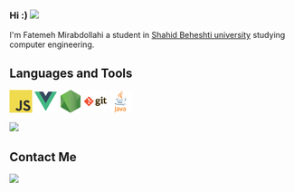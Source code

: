  ### Hi :) <img src="https://media.giphy.com/media/hvRJCLFzcasrR4ia7z/giphy.gif" width="25px">

I'm Fatemeh Mirabdollahi a student in [Shahid Beheshti university](https://www.sbu.ac.ir/) studying computer engineering. 

## Languages and Tools

<code><img height="40" src="https://raw.githubusercontent.com/github/explore/80688e429a7d4ef2fca1e82350fe8e3517d3494d/topics/javascript/javascript.png"></code>
<code><img height="40" src="https://raw.githubusercontent.com/github/explore/80688e429a7d4ef2fca1e82350fe8e3517d3494d/topics/vue/vue.png"></code>
<code><img height="40" src="https://raw.githubusercontent.com/github/explore/80688e429a7d4ef2fca1e82350fe8e3517d3494d/topics/nodejs/nodejs.png"></code>
<code><img height="40" src="https://raw.githubusercontent.com/github/explore/80688e429a7d4ef2fca1e82350fe8e3517d3494d/topics/git/git.png"></code>
<code><img height="40" src="https://raw.githubusercontent.com/github/explore/80688e429a7d4ef2fca1e82350fe8e3517d3494d/topics/java/java.png"></code>



<img src="https://github-readme-stats.vercel.app/api/top-langs/?username=fatemehMirabdollahi&layout=compact"  />

## Contact Me
[![](https://img.shields.io/badge/-gmail-lightgray?style=for-the-badge&logo=gmail)](mailto:fatemeh.1378.mir@gmail.com)
